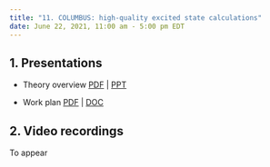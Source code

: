 ```yaml
---
title: "11. COLUMBUS: high-quality excited state calculations"
date: June 22, 2021, 11:00 am - 5:00 pm EDT
---
```


## 1. Presentations

* Theory overview [PDF](../files/Lischka-columbus-theory.pdf) | [PPT](../files/Lischka-columbus-theory.pptx)

* Work plan [PDF](../files/Lischka-columbus-work-plan.pdf) | [DOC](../files/Lischka-columbus-work-plan.docx)


## 2. Video recordings

To appear

